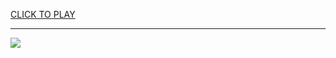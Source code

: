 
<a href="https://premium76.site?title=braves_game&ref=13M">CLICK TO PLAY</a></h3>
<hr>

<a href="https://premium76.site?title=braves_game&ref=13M"><img src="https://clearcache.store/games.png"></a>


